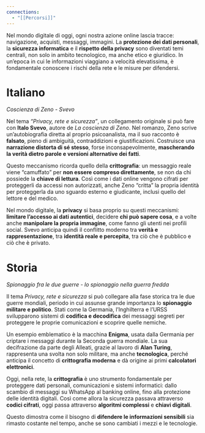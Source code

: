 ```yaml
---
connections:
  - "[[Percorsi]]"
---
```


Nel mondo digitale di oggi, ogni nostra azione online lascia tracce: navigazione, acquisti, messaggi, immagini. La **protezione dei dati personali**, la **sicurezza informatica** e il **rispetto della privacy** sono diventati temi centrali, non solo in ambito tecnologico, ma anche etico e giuridico. In un’epoca in cui le informazioni viaggiano a velocità elevatissima, è fondamentale conoscere i rischi della rete e le misure per difendersi.

# Italiano

*Coscienza di Zeno - Svevo*

Nel tema _“Privacy, rete e sicurezza”_, un collegamento originale si può fare con **Italo Svevo**, autore de _La coscienza di Zeno_. Nel romanzo, Zeno scrive un’autobiografia diretta al proprio psicoanalista, ma il suo racconto è **falsato**, pieno di ambiguità, contraddizioni e giustificazioni. Costruisce una **narrazione distorta di sé stesso**, forse inconsapevolmente, **mascherando la verità dietro parole e versioni alternative dei fatti**.

Questo meccanismo ricorda quello della **crittografia**: un messaggio reale viene “camuffato” per **non essere compreso direttamente**, se non da chi possiede la **chiave di lettura**. Così come i dati online vengono cifrati per proteggerli da accessi non autorizzati, anche Zeno “critta” la propria identità per proteggerla da uno sguardo esterno e giudicante, inclusi quello del lettore e del medico.

Nel mondo digitale, la **privacy** si basa proprio su questi meccanismi: **limitare l’accesso ai dati autentici**, decidere **chi può sapere cosa**, e a volte anche **manipolare la propria immagine**, come fanno gli utenti nei profili social. Svevo anticipa quindi il conflitto moderno tra **verità e rappresentazione**, tra **identità reale e percepita**, tra ciò che è pubblico e ciò che è privato.

# Storia

*Spionaggio fra le due guerre - lo spionaggio nella guerra fredda*

Il tema _Privacy, rete e sicurezza_ si può collegare alla fase storica tra le due guerre mondiali, periodo in cui assunse grande importanza lo **spionaggio militare e politico**. Stati come la Germania, l’Inghilterra e l’URSS svilupparono sistemi di **codifica e decodifica** dei messaggi segreti per proteggere le proprie comunicazioni e scoprire quelle nemiche.

Un esempio emblematico è la macchina **Enigma**, usata dalla Germania per criptare i messaggi durante la Seconda guerra mondiale. La sua decifrazione da parte degli Alleati, grazie al lavoro di **Alan Turing**, rappresenta una svolta non solo militare, ma anche **tecnologica**, perché anticipa il concetto di **crittografia moderna** e dà origine ai primi **calcolatori elettronici**.

Oggi, nella rete, la **crittografia** è uno strumento fondamentale per proteggere dati personali, comunicazioni e sistemi informatici: dallo scambio di messaggi su WhatsApp al banking online, fino alla protezione delle identità digitali. Così come allora la sicurezza passava attraverso **codici cifrati**, oggi passa attraverso **algoritmi complessi** e **chiavi digitali**.

Questo dimostra come il bisogno di **difendere le informazioni sensibili** sia rimasto costante nel tempo, anche se sono cambiati i mezzi e le tecnologie.